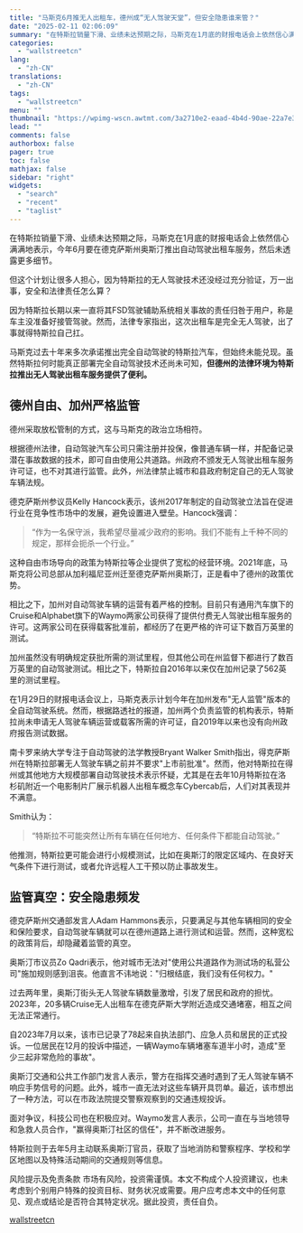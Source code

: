 ```yaml
---
title: "马斯克6月推无人出租车，德州成“无人驾驶天堂”，但安全隐患谁来管？"
date: "2025-02-11 02:06:09"
summary: "在特斯拉销量下滑、业绩未达预期之际，马斯克在1月底的财报电话会上依然信心满满地表示，今年6月要在德..."
categories:
  - "wallstreetcn"
lang:
  - "zh-CN"
translations:
  - "zh-CN"
tags:
  - "wallstreetcn"
menu: ""
thumbnail: "https://wpimg-wscn.awtmt.com/3a2710e2-eaad-4b4d-90ae-22a7e373f8ee.jpeg"
lead: ""
comments: false
authorbox: false
pager: true
toc: false
mathjax: false
sidebar: "right"
widgets:
  - "search"
  - "recent"
  - "taglist"
---
```


在特斯拉销量下滑、业绩未达预期之际，马斯克在1月底的财报电话会上依然信心满满地表示，今年6月要在德克萨斯州奥斯汀推出自动驾驶出租车服务，然后未透露更多细节。

但这个计划让很多人担心，因为特斯拉的无人驾驶技术还没经过充分验证，万一出事，安全和法律责任怎么算？

因为特斯拉长期以来一直将其FSD驾驶辅助系统相关事故的责任归咎于用户，称是车主没准备好接管驾驶。然而，法律专家指出，这次出租车是完全无人驾驶，出了事就得特斯拉自己扛。

马斯克过去十年来多次承诺推出完全自动驾驶的特斯拉汽车，但始终未能兑现。虽然特斯拉何时能真正部署完全自动驾驶技术还尚未可知，**但德州的法律环境为特斯拉推出无人驾驶出租车服务提供了便利。**

德州自由、加州严格监管
-----------

德州采取放松管制的方式，这与马斯克的政治立场相符。

根据德州法律，自动驾驶汽车公司只需注册并投保，像普通车辆一样，并配备记录潜在事故数据的技术，即可自由使用公共道路。州政府不颁发无人驾驶出租车服务许可证，也不对其进行监管。此外，州法律禁止城市和县政府制定自己的无人驾驶车辆法规。

德克萨斯州参议员Kelly Hancock表示，该州2017年制定的自动驾驶立法旨在促进行业在竞争性市场中的发展，避免设置进入壁垒。Hancock强调：

> “作为一名保守派，我希望尽量减少政府的影响。我们不能有上千种不同的规定，那样会扼杀一个行业。”

这种自由市场导向的政策为特斯拉等企业提供了宽松的经营环境。2021年底，马斯克将公司总部从加利福尼亚州迁至德克萨斯州奥斯汀，正是看中了德州的政策优势。

相比之下，加州对自动驾驶车辆的运营有着严格的控制。目前只有通用汽车旗下的Cruise和Alphabet旗下的Waymo两家公司获得了提供付费无人驾驶出租车服务的许可。这两家公司在获得载客批准前，都经历了在更严格的许可证下数百万英里的测试。

加州虽然没有明确规定获批所需的测试里程，但其他公司在州监督下都进行了数百万英里的自动驾驶测试。相比之下，特斯拉自2016年以来仅在加州记录了562英里的测试里程。

在1月29日的财报电话会议上，马斯克表示计划今年在加州发布"无人监管"版本的全自动驾驶系统。然而，根据路透社的报道，加州两个负责监管的机构表示，特斯拉尚未申请无人驾驶车辆运营或载客所需的许可证，自2019年以来也没有向州政府报告测试数据。

南卡罗来纳大学专注于自动驾驶的法学教授Bryant Walker Smith指出，得克萨斯州在特斯拉部署无人驾驶车辆之前并不要求"上市前批准"。然而，他对特斯拉在得州或其他地方大规模部署自动驾驶技术表示怀疑，尤其是在去年10月特斯拉在洛杉矶附近一个电影制片厂展示机器人出租车概念车Cybercab后，人们对其表现并不满意。

Smith认为：

> “特斯拉不可能突然让所有车辆在任何地方、任何条件下都能自动驾驶。”

他推测，特斯拉更可能会进行小规模测试，比如在奥斯汀的限定区域内、在良好天气条件下进行测试，或者允许远程人工干预以防止事故发生。

监管真空：安全隐患频发
-----------

德克萨斯州交通部发言人Adam Hammons表示，只要满足与其他车辆相同的安全和保险要求，自动驾驶车辆就可以在德州道路上进行测试和运营。然而，这种宽松的政策背后，却隐藏着监管的真空。

奥斯汀市议员Zo Qadri表示，他对城市无法对"使用公共道路作为测试场的私营公司"施加规则感到沮丧。他直言不讳地说："归根结底，我们没有任何权力。"

过去两年里，奥斯汀街头无人驾驶车辆数量激增，引发了居民和政府的担忧。2023年，20多辆Cruise无人出租车在德克萨斯大学附近造成交通堵塞，相互之间无法正常通行。

自2023年7月以来，该市已记录了78起来自执法部门、应急人员和居民的正式投诉。一位居民在12月的投诉中描述，一辆Waymo车辆堵塞车道半小时，造成"至少三起非常危险的事故"。

奥斯汀交通和公共工作部门发言人表示，警方在指挥交通时遇到了无人驾驶车辆不响应手势信号的问题。此外，城市一直无法对这些车辆开具罚单。最近，该市想出了一种方法，可以在市政法院提交警察观察到的交通违规投诉。

面对争议，科技公司也在积极应对。Waymo发言人表示，公司一直在与当地领导和急救人员合作，"赢得奥斯汀社区的信任"，并不断改进服务。

特斯拉则于去年5月主动联系奥斯汀官员，获取了当地消防和警察程序、学校和学区地图以及特殊活动期间的交通规则等信息。

风险提示及免责条款
市场有风险，投资需谨慎。本文不构成个人投资建议，也未考虑到个别用户特殊的投资目标、财务状况或需要。用户应考虑本文中的任何意见、观点或结论是否符合其特定状况。据此投资，责任自负。

[wallstreetcn](https://wallstreetcn.com/articles/3740787)
